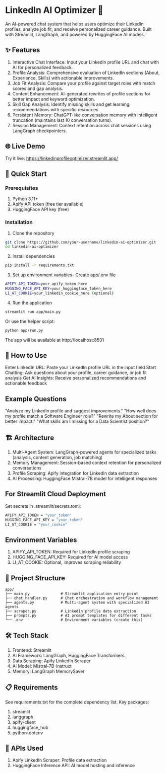 # LinkedIn AI Optimizer 💼
An AI-powered chat system that helps users optimize their LinkedIn profiles, analyze job fit, and receive personalized career guidance. Built with Streamlit, LangGraph, and powered by HuggingFace AI models.

## ✨ Features
1) Interactive Chat Interface: Input your LinkedIn profile URL and chat with AI for personalized feedback.
2) Profile Analysis: Comprehensive evaluation of LinkedIn sections (About, Experience, Skills) with actionable improvements.
3) Job Fit Analysis: Compare your profile against target roles with match scores and gap analysis.
4) Content Enhancement: AI-generated rewrites of profile sections for better impact and keyword optimization.
5) Skill Gap Analysis: Identify missing skills and get learning recommendations with specific resources.
6) Persistent Memory: ChatGPT-like conversation memory with intelligent truncation (maintains last 10 conversation turns).
7) Session Management: Context retention across chat sessions using LangGraph checkpointers.

## 🌐 Live Demo
Try it live: https://linkedinprofileoptimizer.streamlit.app/

## 🚀 Quick Start
### Prerequisites
1) Python 3.11+
2) Apify API token (free tier available)
3) HuggingFace API key (free)

### Installation
1) Clone the repository
```sh
git clone https://github.com/your-username/linkedin-ai-optimizer.git
cd linkedin-ai-optimizer
```
2) Install dependencies
```sh
pip install -r requirements.txt
```
3) Set up environment variables- Create app/.env file
```sh
APIFY_API_TOKEN=your_apify_token_here
HUGGING_FACE_API_KEY=your_huggingface_token_here
LI_AT_COOKIE=your_linkedin_cookie_here (optional)
```
4) Run the application
```sh
streamlit run app/main.py
```
Or use the helper script:
```sh
python app/run.py
```
The app will be available at http://localhost:8501

## 🎯 How to Use
Enter LinkedIn URL: Paste your LinkedIn profile URL in the input field
Start Chatting: Ask questions about your profile, career guidance, or job fit analysis
Get AI Insights: Receive personalized recommendations and actionable feedback

## Example Questions
"Analyze my LinkedIn profile and suggest improvements."
"How well does my profile match a Software Engineer role?"
"Rewrite my About section for better impact."
"What skills am I missing for a Data Scientist position?"

## 🏗️ Architecture
1) Multi-Agent System: LangGraph-powered agents for specialized tasks (analysis, content generation, job matching)
2) Memory Management: Session-based context retention for personalized conversations
3) Profile Scraping: Apify integration for LinkedIn data extraction
4) AI Processing: HuggingFace Mistral-7B model for intelligent responses

## For Streamlit Cloud Deployment
Set secrets in .streamlit/secrets.toml:
```sh
APIFY_API_TOKEN = "your_token"
HUGGING_FACE_API_KEY = "your_token"
LI_AT_COOKIE = "your_cookie"
```

## Environment Variables
1) APIFY_API_TOKEN: Required for LinkedIn profile scraping
2) HUGGING_FACE_API_KEY: Required for AI model access
3) LI_AT_COOKIE: Optional, improves scraping reliability

## 📁 Project Structure
```
app/
├── main.py              # Streamlit application entry point
├── chat_handler.py      # Chat orchestration and workflow management
├── agents.py            # Multi-agent system with specialized AI agents
├── scraper.py           # LinkedIn profile data extraction
├── prompts.py           # AI prompt templates for different tasks
└── .env                 # Environment variables (create this)
```
## 🛠️ Tech Stack
1) Frontend: Streamlit
2) AI Framework: LangGraph, HuggingFace Transformers
3) Data Scraping: Apify LinkedIn Scraper
4) AI Model: Mistral-7B-Instruct
5) Memory: LangGraph MemorySaver

## 📋 Requirements
See requirements.txt for the complete dependency list. Key packages:
1) streamlit
2) langgraph
3) apify-client
4) huggingface_hub
5) python-dotenv

## 🔗 APIs Used
1) Apify LinkedIn Scraper: Profile data extraction
2) HuggingFace Inference API: AI model hosting and inference
   
